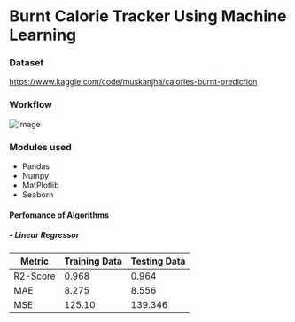 # Burnt Calorie Tracker Using Machine Learning

### Dataset 
https://www.kaggle.com/code/muskanjha/calories-burnt-prediction

### Workflow
![image](https://github.com/user-attachments/assets/2cd833a2-5fde-4376-9f80-4497604125f6)

### Modules used
- Pandas
- Numpy
- MatPlotlib
- Seaborn
  
#### Perfomance of Algorithms
##### - Linear Regressor
  |      Metric     |  Training Data  |   Testing Data  |
  |-----------------|-----------------|-----------------|
  |    R2-Score     |       0.968     |      0.964      |
  |       MAE       |       8.275     |      8.556      |
  |       MSE       |      125.10     |     139.346     |

      
